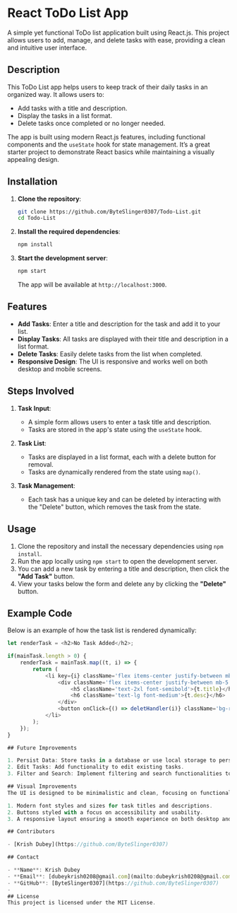 # React ToDo List App

A simple yet functional ToDo list application built using React.js. This project allows users to add, manage, and delete tasks with ease, providing a clean and intuitive user interface.

## Description

This ToDo List app helps users to keep track of their daily tasks in an organized way. It allows users to:
- Add tasks with a title and description.
- Display the tasks in a list format.
- Delete tasks once completed or no longer needed.
  
The app is built using modern React.js features, including functional components and the `useState` hook for state management. It’s a great starter project to demonstrate React basics while maintaining a visually appealing design.

## Installation

1. **Clone the repository**:
    ```bash
    git clone https://github.com/ByteSlinger0307/Todo-List.git
    cd Todo-List
    ```

2. **Install the required dependencies**:
    ```bash
    npm install
    ```

3. **Start the development server**:
    ```bash
    npm start
    ```

   The app will be available at `http://localhost:3000`.

## Features

- **Add Tasks**: Enter a title and description for the task and add it to your list.
- **Display Tasks**: All tasks are displayed with their title and description in a list format.
- **Delete Tasks**: Easily delete tasks from the list when completed.
- **Responsive Design**: The UI is responsive and works well on both desktop and mobile screens.

## Steps Involved

1. **Task Input**:
   - A simple form allows users to enter a task title and description.
   - Tasks are stored in the app's state using the `useState` hook.
  
2. **Task List**:
   - Tasks are displayed in a list format, each with a delete button for removal.
   - Tasks are dynamically rendered from the state using `map()`.

3. **Task Management**:
   - Each task has a unique key and can be deleted by interacting with the "Delete" button, which removes the task from the state.

## Usage

1. Clone the repository and install the necessary dependencies using `npm install`.
2. Run the app locally using `npm start` to open the development server.
3. You can add a new task by entering a title and description, then click the **"Add Task"** button.
4. View your tasks below the form and delete any by clicking the **"Delete"** button.

## Example Code

Below is an example of how the task list is rendered dynamically:

```javascript
let renderTask = <h2>No Task Added</h2>;

if(mainTask.length > 0) {
    renderTask = mainTask.map((t, i) => {
        return (
            <li key={i} className='flex items-center justify-between mb-8'>
                <div className='flex items-center justify-between mb-5 w-2/3'>
                    <h5 className='text-2xl font-semibold'>{t.title}</h5>
                    <h6 className='text-lg font-medium'>{t.desc}</h6>
                </div>
                <button onClick={() => deletHandler(i)} className='bg-red-400 text-white px-4 py-2 rounded font-bold'>Delete</button>
            </li>
        );
    });
}

## Future Improvements

1. Persist Data: Store tasks in a database or use local storage to persist tasks between sessions
2. Edit Tasks: Add functionality to edit existing tasks.
3. Filter and Search: Implement filtering and search functionalities to easily find tasks

## Visual Improvements
The UI is designed to be minimalistic and clean, focusing on functionality while still being visually appealing. It includes:

1. Modern font styles and sizes for task titles and descriptions.
2. Buttons styled with a focus on accessibility and usability.
3. A responsive layout ensuring a smooth experience on both desktop and mobile.

## Contributors

- [Krish Dubey](https://github.com/ByteSlinger0307)

## Contact

- **Name**: Krish Dubey
- **Email**: [dubeykrish0208@gmail.com](mailto:dubeykrish0208@gmail.com)
- **GitHub**: [ByteSlinger0307](https://github.com/ByteSlinger0307)
- 
## License
This project is licensed under the MIT License.

